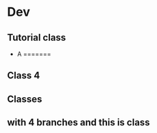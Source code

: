 
# Dev

## Tutorial class
- A 
=======


## Class 4
## Classes
## with 4 branches and this is class

